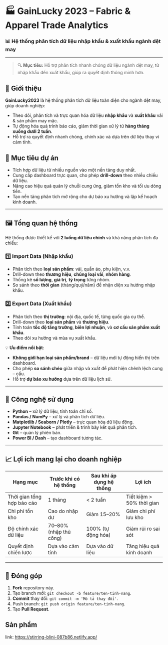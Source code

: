 # 🏭 **GainLucky 2023** – Fabric & Apparel Trade Analytics  
### 📊 Hệ thống phân tích dữ liệu nhập khẩu & xuất khẩu ngành dệt may

---

> 🔍 **Mục tiêu:** Hỗ trợ phân tích nhanh chóng dữ liệu ngành dệt may, từ nhập khẩu đến xuất khẩu, giúp ra quyết định thông minh hơn.

## 📝 Giới thiệu
**GainLucky2023** là hệ thống phân tích dữ liệu toàn diện cho ngành dệt may, giúp doanh nghiệp:
- Theo dõi, phân tích và trực quan hóa dữ liệu **nhập khẩu** và **xuất khẩu** vải & sản phẩm may mặc.
- Tự động hóa quá trình báo cáo, giảm thời gian xử lý từ **hàng tháng xuống dưới 2 tuần**.
- Hỗ trợ ra quyết định nhanh chóng, chính xác và dựa trên dữ liệu thay vì cảm tính.

## 🎯 Mục tiêu dự án
- Tích hợp dữ liệu từ nhiều nguồn vào một nền tảng duy nhất.
- Cung cấp dashboard trực quan, cho phép **drill-down** theo nhiều chiều dữ liệu.
- Nâng cao hiệu quả quản lý chuỗi cung ứng, giảm tồn kho và tối ưu dòng tiền.
- Tạo nền tảng phân tích mở rộng cho dự báo xu hướng và lập kế hoạch kinh doanh.

---

## 🖼 Tổng quan hệ thống
Hệ thống được thiết kế với **2 luồng dữ liệu chính** và khả năng phân tích đa chiều:

### 1️⃣ Import Data (Nhập khẩu)
- Phân tích theo **loại sản phẩm**: vải, quần áo, phụ kiện, v.v.
- Drill-down theo **thương hiệu**, **chủng loại vải**, **nhóm hàng**.
- Thống kê **số lượng**, **giá trị**, **tỷ trọng** từng nhóm.
- So sánh theo **thời gian** (tháng/quý/năm) để nhận diện xu hướng nhập khẩu.

### 2️⃣ Export Data (Xuất khẩu)
- Phân tích theo **thị trường**: nội địa, quốc tế, từng quốc gia cụ thể.
- Drill-down theo **loại sản phẩm** và **thương hiệu**.
- Tính toán **tốc độ tăng trưởng**, **biên lợi nhuận**, và **cơ cấu sản phẩm xuất khẩu**.
- Theo dõi xu hướng và mùa vụ xuất khẩu.

💡 **Ưu điểm nổi bật**:
- **Không giới hạn loại sản phẩm/brand** – dữ liệu mới tự động hiển thị trên dashboard.
- Cho phép **so sánh chéo** giữa nhập và xuất để phát hiện chênh lệch cung – cầu.
- Hỗ trợ **dự báo xu hướng** dựa trên dữ liệu lịch sử.

---

## 🚀 Công nghệ sử dụng
- **Python** – xử lý dữ liệu, tính toán chỉ số.
- **Pandas / NumPy** – xử lý và phân tích dữ liệu.
- **Matplotlib / Seaborn / Plotly** – trực quan hóa dữ liệu động.
- **Jupyter Notebook** – phát triển & trình bày kết quả phân tích.
- **Git** – quản lý phiên bản.
- **Power BI / Dash** – tạo dashboard tương tác.

---

## 📈 Lợi ích mang lại cho doanh nghiệp
| Hạng mục | Trước khi có hệ thống | Sau khi áp dụng hệ thống | Lợi ích |
|----------|----------------------|--------------------------|---------|
| Thời gian tổng hợp báo cáo | 1 tháng | < 2 tuần | Tiết kiệm > 50% thời gian |
| Chi phí tồn kho | Cao do nhập dư | Giảm 15–20% | Giảm chi phí lưu kho |
| Độ chính xác dữ liệu | 70–80% (nhập thủ công) | 100% (tự động hóa) | Giảm rủi ro sai sót |
| Quyết định chiến lược | Dựa vào cảm tính | Dựa vào dữ liệu | Tăng hiệu quả kinh doanh |

---

## 🤝 Đóng góp
1. **Fork** repository này.
2. Tạo branch mới: `git checkout -b feature/ten-tinh-nang`.
3. **Commit** thay đổi: `git commit -m 'Mô tả thay đổi'`.
4. Push branch: `git push origin feature/ten-tinh-nang`.
5. Tạo **Pull Request**.

## Sản phẩm 
link: https://stirring-blini-087b86.netlify.app/
